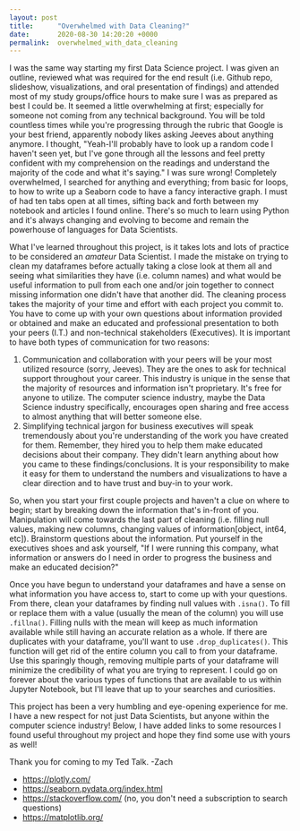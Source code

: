 ```yaml
---
layout: post
title:      "Overwhelmed with Data Cleaning?"
date:       2020-08-30 14:20:20 +0000
permalink:  overwhelmed_with_data_cleaning
---
```


I was the same way starting my first Data Science project. I was given an outline, reviewed what was required for the end result (i.e. Github repo, slideshow, visualizations, and oral presentation of findings) and attended most of my study groups/office hours to make sure I was as prepared as best I could be. It seemed a little overwhelming at first; especially for someone not coming from any technical background. You will be told countless times while you're progressing through the rubric that Google is your best friend, apparently nobody likes asking Jeeves about anything anymore. I thought, "Yeah-I'll probably have to look up a random code I haven't seen yet, but I've gone through all the lessons and feel pretty confident with my comprehension on the readings and understand the majority of the code and what it's saying." I was sure wrong! Completely overwhelmed, I searched for anything and everything; from basic for loops, to how to write up a Seaborn code to have a fancy interactive graph. I must of had ten tabs open at all times, sifting back and forth between my notebook and articles I found online. There's so much to learn using Python and it's always changing and evolving to become and remain the powerhouse of languages for Data Scientists. 

What I've learned throughout this project, is it takes lots and lots of practice to be considered an *amateur* Data Scientist. I made the mistake on trying to clean my dataframes before actually taking a close look at them all and seeing what similarities they have (i.e. column names) and what would be useful information to pull from each one and/or join together to connect missing information one didn't have that another did. The cleaning process takes the majority of your time and effort with each project you commit to. You have to come up with your own questions about information provided or obtained and make an educated and professional presentation to both your peers (I.T.) and non-technical stakeholders (Executives). It is important to have both types of communication for two reasons:
1. Communication and collaboration with your peers will be your most utilized resource (sorry, Jeeves). They are the ones to ask for technical support throughout your career. This industry is unique in the sense that the majority of resources and information isn't proprietary. It's free for anyone to utilize. The computer science industry, maybe the Data Science industry specifically, encourages open sharing and free access to almost anything that will better someone else.  
2. Simplifying technical jargon for business executives will speak tremendously about you're understanding of the work you have created for them. Remember, they hired you to help them make educated decisions about their company. They didn't learn anything about how you came to these findings/conclusions. It is your responsibility to make it easy for them to understand the numbers and visualizations to have a clear direction and to have trust and buy-in to your work.

So, when you start your first couple projects and haven't a clue on where to begin; start by breaking down the information that's in-front of you. Manipulation will come towards the last part of cleaning (i.e. filling null values, making new columns, changing values of information[object, int64, etc]). Brainstorm questions about the information. Put yourself in the executives shoes and ask yourself, "If I were running this company, what information or answers do I need in order to progress the business and make an educated decision?"

Once you have begun to understand your dataframes and have a sense on what information you have access to, start to come up with your questions. From there, clean your dataframes by finding null values with `.isna()`. To fill or replace them with a value (usually the mean of the column) you will use `.fillna()`. Filling nulls with the mean will keep as much information available while still having an accurate relation as a whole. If there are duplicates with your dataframe, you'll want to use `.drop_duplicates()`. This function will get rid of the entire column you call to from your dataframe. Use this sparingly though, removing multiple parts of your dataframe will minimize the credibility of what you are trying to represent. I could go on forever about the various types of functions that are available to us within Jupyter Notebook, but I'll leave that up to your searches and curiosities.

This project has been a very humbling and eye-opening experience for me. I have a new respect for not just Data Scientists, but anyone within the computer science industry! Below, I have added links to some resources I found useful throughout my project and hope they find some use with yours as well!

Thank you for coming to my Ted Talk.  -Zach

* https://plotly.com/
* https://seaborn.pydata.org/index.html
* https://stackoverflow.com/ (no, you don't need a subscription to search questions)
* https://matplotlib.org/
